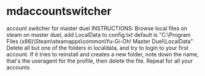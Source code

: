 # mdaccountswitcher
account switcher for master duel
INSTRUCTIONS:
Browse local files on steam on master duel, add LocalData to config.txt default is "C:\Program Files (x86)\Steam\steamapps\common\Yu-Gi-Oh!  Master Duel\LocalData" 
Delete all but one of the folders in localdata, and try to login to your first account. If it tries to reinstall and creates a new folder, note down the name, that's the useragent for the profile, then delete the file.
Repeat for all your accounts
